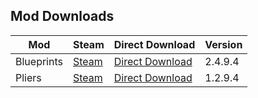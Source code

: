 ## Mod Downloads

| Mod | Steam | Direct Download | Version |
|-|-|-|-|
| Blueprints | [Steam](https://steamcommunity.com/sharedfiles/filedetails/?id=2435244304) | [Direct Download](https://github.com/Pt-Djefferson/ONIMods/releases/download/v2.4.9.4/Blueprints.zip) | 2.4.9.4 |
| Pliers | [Steam](https://steamcommunity.com/sharedfiles/filedetails/?id=2479475997) | [Direct Download](https://github.com/Pt-Djefferson/ONIMods/releases/download/v2.4.9.4/Pliers.zip) | 1.2.9.4 |
